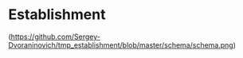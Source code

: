# Establishment

(https://github.com/Sergey-Dvoraninovich/tmp_establishment/blob/master/schema/schema.png)